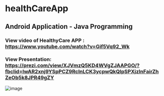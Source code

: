 # healthCareApp

## Android Application - Java Programming

### View video of HealthyCare APP : https://www.youtube.com/watch?v=Gif5Vq92_Wk

### View Presentation: https://prezi.com/view/XJVmzQ5KD4WVgZJAAPGO/?fbclid=IwAR2xnj9YSpPCZ9RclnLCK3ycpwQkQlpSPXjzlnFairZhZeOb5k8JPR49gZY
![image](https://user-images.githubusercontent.com/23121933/139785937-82a79d97-5dbd-4934-aa8f-003f02d7623c.png)
